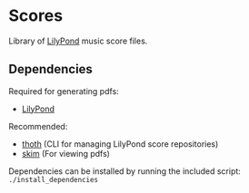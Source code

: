 # Scores

Library of [LilyPond](https://lilypond.org/) music score files.

## Dependencies

Required for generating pdfs:

- [LilyPond](https://lilypond.org/ "lilypond")

Recommended:

- [thoth](https://github.com/tymbalodeon/thoth "thoth") (CLI for managing LilyPond score repositories)
- [skim](https://skim-app.sourceforge.io/ "skim") (For viewing pdfs)

Dependencies can be installed by running the included script:
`./install_dependencies`
